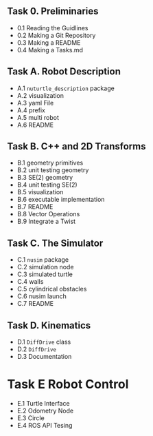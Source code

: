 ## Task 0. Preliminaries
 - 0.1 Reading the Guidlines
 - 0.2 Making a Git Repository
 - 0.3 Making a README
 - 0.4 Making a Tasks.md

## Task A. Robot Description
 - A.1 `nuturtle_description` package
 - A.2 visualization
 - A.3 yaml File
 - A.4 prefix
 - A.5 multi robot
 - A.6 README

## Task B. C++ and 2D Transforms
 - B.1 geometry primitives
 - B.2 unit testing geometry
 - B.3 SE(2) geometry
 - B.4 unit testing SE(2)
 - B.5 visualization
 - B.6 executable implementation
 - B.7 README
 - B.8 Vector Operations
 - B.9 Integrate a Twist
 
## Task C. The Simulator
 - C.1 `nusim` package
 - C.2 simulation node
 - C.3 simulated turtle
 - C.4 walls
 - C.5 cylindrical obstacles
 - C.6 nusim launch 
 - C.7 README

## Task D. Kinematics
 - D.1 `DiffDrive` class
 - D.2 `DiffDrive` 
 - D.3 Documentation 

# Task E Robot Control
 - E.1 Turtle Interface
 - E.2 Odometry Node
 - E.3 Circle
 - E.4 ROS API Tesing
